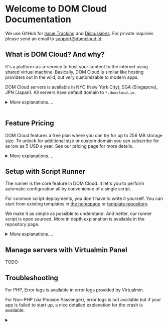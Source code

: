 # Welcome to DOM Cloud Documentation

We use GitHub for [Issue Tracking](https://github.com/domcloud/domcloud-io/issues) and [Discussions](https://github.com/domcloud/domcloud-io/discussions). For private inquiries please send an email to [support@domcloud.id](mailto:support@domcloud.id).

## What is DOM Cloud? And why?

It's a platform-as-a-service to host your content to the internet using shared virtual machine. Basically, DOM Cloud is similar like hosting providers out in the wild, but very customizable to modern apps.

DOM Cloud servers is available in NYC (New York City), SGA (Singapore), JPN (Japan). All servers have default domain to `*.domcloud.io`.

<details>

<summary>More explanations....</summary>

For an overview, DOM Cloud let's you to:

+ Host PHP or Non-PHP web apps
+ Manage MySQL or PostgreSQL Database
+ Run an existing web apps using script deployments
+ Sync your deployed web app with GitHub

To understand why DOM Cloud exist, we need to compare with existing hosting solutions...


### Comparing with shared hosting providers

Existing shared hosting solutions like GoDaddy or BlueHost or many other solutions similarly uses Apache (or \[Open\]LiteSpeed). Apache thrives in hosting businesses because the portability of configuration files in form of `.htaccess` files. It was true that Apache was a common choice, but nowadays, it has been surpassed with NginX.

NginX delivers better performance and simplicity of configuration for modern websites. In Apache era, PHP was the obvious choice to go with website development, especially with WordPress which what powers 37% of the internet. But today, we have things build with variety of languages like Node.JS, Ruby, Go or Python. NginX now is go to for these, and around 2019, NginX surpasses global usage over Apache.

Unlike common hosting providers, DOM Cloud uses NginX and can host your non-PHP apps even for free. Even better, you can also use Postgres over MariaDB (MySQL) if you prefer that (we support both).

### Comparing with serverless hosting providers

Serverless hosting providers like Vercel or Netlify is superior in web performance because it can be replicated across the globe. However with those replication ability, the web server has to be "stateless" or "immutable", which means you can't use local files for anything and persistent connection like WebSocket is simply impossible. Also, serverless deployments from AWS has a moderate server size limit of 256 MB.

This is mostly fine for modern languages, but for old languages which very reliant with file operations like PHP, it's very tricky to get to work. Essentially you also have to rely on external solutions to store database or even data sessions. Depending on the scale of your project, serverless maybe the right choice, or maybe not.

DOM Cloud is a shared hosting solution and *statelessness* or *immutability* is not a requirement. You can examine and edit files in place, setup a cron job, or perform quick debug with SSH in production.


### Comparing about Uptime and Quality

Warning: This section is solely my opinion.

TODO

</details>

<br>

## Feature Pricing

DOM Cloud features a free plan where you can try for up to 256 MB storage size. To unlock for additional size or custom domain you can subscribe for as low as 5 USD a year. See our pricing page for more details.

<details>

<summary>More explanations....</summary>

Here's quick table for reference:

| Feature | Freedom | Lite | Pro | Super | Ultimate |
|---|:-:|:-:|:-:|:-:|:-:|
| Storage | 256 MB | 1 GB | 4 GB | 7 GB | 10 GB |
| Bandwidth | 12 GB | 45 GB | 150 GB | 450 GB | 1500 GB |
| Database | 1 | 3 | 10 | 25 | 50 |
| Custom Domain | ⛔ | ✅ | ✅ | ✅ | ✅ |
| Subserver Max | ⛔ | ⛔ | 8 | 25 | 50 |
| Multi Account | ⛔ | ⛔ | ⛔ | 25 | 50 |

The free plan has no time limit. However to prevent spam you have to reactivate every two months by logging in to portal and perform extension.


### What are benefits of using paid Plans?

Paid plans is available to purchase using PayPal, and using these gains your hosting additional features:
+ No more 2 month limit expiration
+ Can use any custom domain you want
+ DNS feature can be turned on
+ Can purchase additional network bandwidth
+ Can never be accidentally deleted (until it expires)


### Can I switch plan later?

Yes, you can upgrade from free plan to any paid plan anytime. You can also upgrade or purchase additional bandwidth quota after you bought your initial plan.

However, during your paid plan term, you can't downgrade unless it's nearly expiring (in under 1 month). For technical reasons right now you can't ever go back to free plan if you have already purchased a paid plan before.

</details>

## Setup with Script Runner

The runner is the core feature in DOM Cloud. It let's you to perform automatic configuration all by convenience of a single script.

For common script deployments, you don't have to write it yourself. You can start from existing templates in [the homepage](https://domcloud.io/#templates) or [template repository](https://github.com/domcloud/dom-templates).

We make it as simple as possible to understand. And better, our runner script is open sourced. More in depth explanation is available in the repository page.

<details>
<summary>More explanations....</summary>

The script runner is in YAML format. For example to create a new WordPress instance:

```yaml
source:
  url: https://wordpress.org/latest.zip
  directory: wordpress
features: [mysql, ssl]
nginx:
  ssl: enforce
  fastcgi: on
  locations:
  - match: /
    try_files: $uri $uri/ /index.php$is_args$args
commands:
- cp wp-config-sample.php wp-config.php
- sed -i "s/database_name_here/${DATABASE}/g" wp-config.php
- sed -i "s/username_here/${USERNAME}/g" wp-config.php
- sed -i "s/password_here/${PASSWORD}/g" wp-config.php
- sed -i "s/utf8/utf8mb4/g" wp-config.php
```

With a quick look, you can tell that it will download `https://wordpress.org/latest.zip` extracting and moving it out of `wordpress` directory, then creating a mysql database and signing SSL certificate, also configuring the correct NginX record for WordPress and perform quick `sed` operations to inject database credentials directly to the config files.

Here's what you can configure:

---

### `source`

Type: `string` or `object`. If it a string, it will be the `url`.

If this value is set, it will download contents inside the host. The content can be either a ZIP file or a Git repository (to perform clone).

> CAUTION: This action will **overwrite** all contents inside the host.

#### `url`
The zip (or clone) URL to download. Required.

#### `type`
To `extract` a ZIP file or `clone` a repo. If omitted, it autodetects whether it is a `github.com` or `gitlab.com` URL and perform `clone` instead of `extract`.

#### `directory` (`type: clone` only)
Specify the folder name to move out of ZIP file after extraction. This also can be specified from `url`'s hash. If omitted, no move operation performed.

> For legacy reason, a `directory` in root config will works too, it will be converted as `source.directory`.

#### `branch` (`type: extract` only)
Specify the clone branch to get checked out. This also can be specified from directory or `url`'s hash. If omitted, the default branch is checked out.

#### `shallow` (`type: extract` only)
Do shallow clone? Default to `true`. It is recommended to leave it that way to keep `.git` internal size low.

---

### `features`

Type: Array of `string` or `object`. If one item is a string, it will be converted to object (.e.g. `mysql on` become `{ mysql: on }`).

This configures all features available for the host in DOM Cloud.

#### mysql

Configure MariaDB (MySQL).

+ `mysql` or `mysql on` Enable MariaDB and create default DB.
+ `mysql create <dbname>` Create a new database with `<dbname>`.
+ `mysql drop <dbname>` Drop a database with `<dbname>`.
+ `mysql off`. Disables `mysql` feature. **Caution: Also drop all DB  permanently**.

#### postgresql

Configure PostgreSQL.

+ `postgresql` or `postgresql on` Enable PostgreSQL and create default DB.
+ `postgresql create <dbname>` Create a new database with `<dbname>`.
+ `postgresql drop <dbname>` Drop a database with `<dbname>`.
+ `postgresql off`. Disables `postgresql` feature. **Caution: Also drop all DB permanently**.

#### dns

Configure BIND DNS Server.

+ `dns` or `dns on` Enable DNS server.
+ `dns add <type> <value>` Add a record.
+ `dns rem <type> <value>` Deletes a record.
+ `dns off`. Disables `dns` feature. **Caution: Also clears all DNS records**.

DNS records for child server is handled automatically.

#### firewall

Configure Whitelist Firewall.

+ `firewall on` or `firewall` Enable firewall.
+ `firewall off` Disable firewall.

Firewall is an additional protection to make sure the host won't send any outgoing request not defined in the [whitelist](). It's recommended for any host who doesn't use any third-party API.

**Please note due to obvious PHP weakness in security, it's mandatory to turn on this feature for WordPress or any weakly protected PHP server**.

#### ssl

Attempt to renew SSL certificate.

#### root

Set directory root path.

#### php

Set PHP (FastCGI) version. Available options:

+ `php 5.6`
+ `php 7.4` (default)
+ `php 8.0`

Remember that `php 8.x` is an active release. It will automatically get incremented over time.

#### node

Install specific NodeJS version.

By default it's Node 14.x

#### python

Install specific Python version.

By default it's Python 3.6

#### ruby

Install specific Ruby version.

By default it's Ruby 2.7


---

### `nginx`

Type: `object`.

This is the NGINX configuration for a given host.

#### `ssl`

HTTPS options: `on` (default), `enforce` (always redirect HTTP to HTTPS), `off` (not recommended).

#### `fastcgi`

Whether to enable or not enable PHP file execution: `on` or `off`. If omitted, `off` is the default.

If you set this to `on`, please consider to turn the [`firewall`](#firewall) on.

You can override PHP settings via the `.user.ini` file in the document root. Once changed it will not change immediately due to cache, but usually takes no more than 5 minutes.

#### `error_pages`

List of error pages command. It's particularly useful for static websites. Read on [the NGINX docs](http://nginx.org/en/docs/http/ngx_http_core_module.html#error_page).

+ `404 /404.html`: Show `404` error page as `404.html`.
+ `404 =200 /200.html`: Assume `404` error as 200 OK and show `200.html` (SPA).
+ `500 502 503 504 /50x.html`: Show `50x` error as `50x.html`.

### `passenger`

If you want to run Non-PHP apps, you need to setup with passenger phusion.
To enable non-PHP apps, at minimum you need these configuration:

```yaml
root: public_html/public
passenger:
  enabled: on
  app_start_command: node server.js --port=$PORT
```

The configuration above will execute `node server.js --port=$PORT` in the parent of root folder (in this case, `~/public_html`). Note that you need to pass the `$PORT` and use that as the port where your app is listening to. If your app accept port from environment instead you can use env like `env PORT=$PORT node server.js`.

For custom environment values you can use `app_envs` but it's recommended to write directly to `~/.env` instead.

To restart a non-PHP apps you can execute `passenger-config restart-app /`.

Available options:

+ `enabled`: (`on` or `off`)
+ `app_envs`: array of environments
+ `app_start_command`: Passenger GLS command
+ `app_type`: Type of App (for non GLS)
+ `startup_file`: Startup filename (for non GLS)
+ `ruby`: Ruby path (for non GLS)
+ `nodejs`: Nodejs path (for non GLS)
+ `python`: Python path (for non GLS)
+ `meteor_app_settings`: Meteor path (for non GLS)
+ `friendly_error_pages`: (`on` or `off`)
+ `document_root`: path to public document root (default is `root`)
+ `base_uri`: base URL
+ `app_root`: path to app root (default is parent of `root`)
+ `sticky_sessions`: (`on` or `off`) enable this for websocket support

### `locations`

Array objects which one or more of:

+ `match`: Matching URL location (required)
+ `root`: Root path (relative to `~`)
+ `alias`: Alias path (relative to `~`)
+ `rewrite`: Rewrite URL directive
+ `try_files`: Try files URL directive
+ `return`: Return code directive
+ `fastcgi`: (same as above)
+ `passenger`: (same as above)

---

### `commands`

Type: array of `string`.

List of SSH commands in sequence. The starting directory is always `~/public_html`. If any exit code detected to be not zero, the execution chain stop.

This is where all the things you usually put after the execution of `source`. Things like installing depedencies, bundling frontend or injecting database credential.

One of examples which good for production environment will be:

#### Installing depedencies

+ PHP `composer.json`: `composer install --no-dev --no-cache --optimize-autoloader`
+ NodeJS `package.json`: `npm ci` or `yarn install --freeze-lockfile`
+ Python `requirements.txt`: `pip install --no-cache-dir --user -r requirements.txt`
+ Ruby `gem.bundle`: `bundle install --without development test`

</details>


## Manage servers with Virtualmin Panel

TODO

## Troubleshooting

For PHP, Error logs is available in error logs provided by Virtualmin.

For Non-PHP (via Phusion Passenger), error logs is not available but if your app is failed to start up, a nice detailed explanation for the crash is available.

<details>
<summary></summary>

### Website down `ERR_NAME_NOT_RESOLVED`

This means that there is a problem with the DNS system. If you are using DOM Cloud make sure:

+ Has fulfilled the requirements / required documents (including email confirmation) from the Registrar.
+ Already pointing the Name Server correctly (scroll up if not already).
+ The DNS feature for the server is turned on (set up via webmin).
+ The A / CNAME records for the intended domain are correct.

You can [contact us](mailto:support@domcloud.id) if it is still not correct.

### HTTPS Error `ERR_CERT_AUTHORITY_INVALID`

This means that your SSL certificate has not been set or has expired. To update it please [scroll up](#how-to-renew-ssl).

If you encounter `ERR_CERTIFICATE_TRANSPARENCY_REQUIRED` after an SSL update, you don't need to panic because of an error due to cache and it will disappear in a few minutes.

### Nginx Error `403 Forbidden` page

This means that NGINX cannot access the file due to a linux mode setting error in the file. In order to fix this easily you can run this on SSH:

`` bash
chmod -R 750 ~/
``

### Nginx Error page `404 Found`

There are 2 possibilities:

+ If this happens for all page URLs, chances are you forgot to set NGINX to [setup index.php](#how-to-install-php-framework) or [turn on passenger mode](#passenger) for non-PHP.
+ If this happens for only a few files, there may be errors such as typo in the URL, wrong Base URL or not paying attention to the file name size.


### Blank page `HTTP Error 500`

This means that there is an error in your PHP, but unlike XAMPP, PHP by default will not raise an error on the website.

You have 2 options for viewing the error:
+ Via Webmin > Logs and Reports > Nginx Error Log
+ [Set in .user.ini](#fastcgi): `display_errors = On`

### Nginx Error `502 Bad Gateway` page

It is possible that the file you uploaded is too large or the PHP script you are running is taking too long. You can fix this via [.user.ini](#fastcgi) file.

</details>